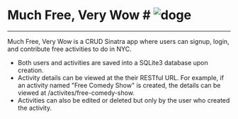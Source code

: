 # Much Free, Very Wow # ![doge](http://vignette4.wikia.nocookie.net/petitcomputer/images/5/57/Meme_doge_icon_by_euamodeus-d6kngqa.png/revision/latest?cb=20131105002545)
---
Much Free, Very Wow is a CRUD Sinatra app where users can signup, login, and contribute free activities to do in NYC.

* Both users and activities are saved into a SQLite3 database upon creation.
* Activity details can be viewed at the their RESTful URL. For example, if an activity named "Free Comedy Show" is created, the details can be viewed at /activites/free-comedy-show.
* Activities can also be edited or deleted but only by the user who created the activity.
